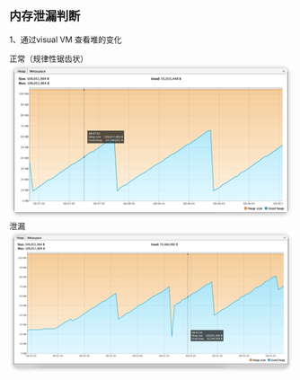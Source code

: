 
## 内存泄漏判断

1、通过visual VM 查看堆的变化

正常（规律性锯齿状）
 ![img_1.png](../_img/img_1.png)
泄漏
![img.png](../_img/img.png)
